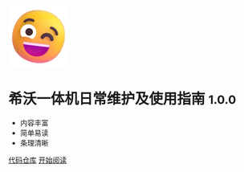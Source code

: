 <!-- _coverpage.md -->

![眨眼](1f609.png)
# 希沃一体机日常维护及使用指南 <small>1.0.0</small>

- 内容丰富
- 简单易读
- 条理清晰

[代码仓库](https://gitee.com/liuzhijun-source/seewotutorial)
[开始阅读](#希沃一体机日常维护及使用指南)